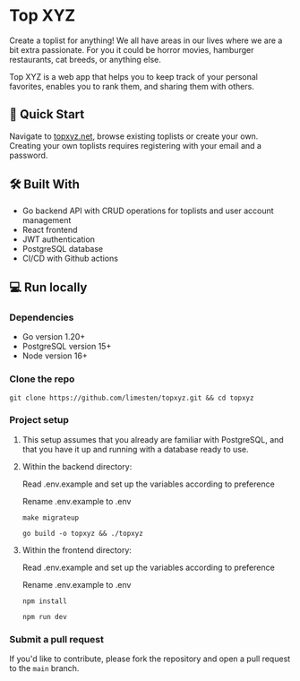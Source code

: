 # Top XYZ

Create a toplist for anything!
We all have areas in our lives where we are a bit extra passionate. For you it could be horror movies, hamburger restaurants, cat breeds, or anything else.

Top XYZ is a web app that helps you to keep track of your personal favorites, enables you to rank them, and sharing them with others.

## 🚀 Quick Start

Navigate to [topxyz.net](https://topxyz.net), browse existing toplists or create your own.
Creating your own toplists requires registering with your email and a password.

## 🛠️ Built With

-   Go backend API with CRUD operations for toplists and user account management
-   React frontend
-   JWT authentication
-   PostgreSQL database
-   CI/CD with Github actions

## 💻 Run locally

### Dependencies

-   Go version 1.20+
-   PostgreSQL version 15+
-   Node version 16+

### Clone the repo

```
git clone https://github.com/limesten/topxyz.git && cd topxyz
```

### Project setup

1. This setup assumes that you already are familiar with PostgreSQL, and that you have it up and running with a database ready to use.

2. Within the backend directory:

    Read .env.example and set up the variables according to preference

    Rename .env.example to .env

    ```
    make migrateup
    ```

    ```
    go build -o topxyz && ./topxyz
    ```

3. Within the frontend directory:

    Read .env.example and set up the variables according to preference

    Rename .env.example to .env

    ```
    npm install
    ```

    ```
    npm run dev
    ```

### Submit a pull request

If you'd like to contribute, please fork the repository and open a pull request to the `main` branch.
